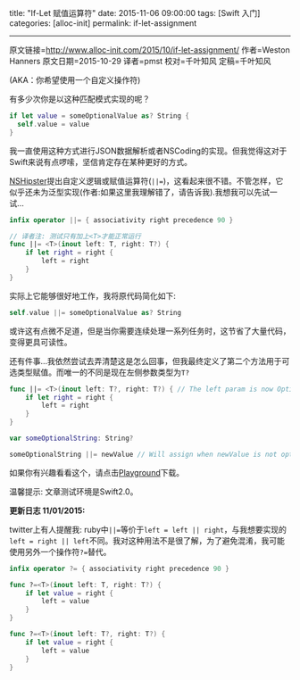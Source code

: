 title: "If-Let 赋值运算符"
date: 2015-11-06 09:00:00
tags: [Swift 入门]
categories: [alloc-init]
permalink: if-let-assignment

---
原文链接=http://www.alloc-init.com/2015/10/if-let-assignment/
作者=Weston Hanners
原文日期=2015-10-29
译者=pmst
校对=千叶知风
定稿=千叶知风

<!--此处开始正文-->

(AKA：你希望使用一个自定义操作符)

有多少次你是以这种匹配模式实现的呢？

<!--more-->

```swift
if let value = someOptionalValue as? String {
  self.value = value
}
```

我一直使用这种方式进行JSON数据解析或者NSCoding的实现。但我觉得这对于Swift来说有点啰嗦，坚信肯定存在某种更好的方式。

[NSHipster](http://nshipster.com/swift-operators/)提出自定义逻辑或赋值运算符(`||=`)，这看起来很不错。不管怎样，它似乎还未为泛型实现(作者:如果这里我理解错了，请告诉我).我想我可以先试一试...

```swift
infix operator ||= { associativity right precedence 90 }

// 译者注: 测试只有加上<T>才能正常运行
func ||= <T>(inout left: T, right: T?) {
    if let right = right {
        left = right
    }
}
```

实际上它能够很好地工作，我将原代码简化如下:

```swift
self.value ||= someOptionalValue as? String
```
或许这有点微不足道，但是当你需要连续处理一系列任务时，这节省了大量代码，变得更具可读性。

还有件事...我依然尝试去弄清楚这是怎么回事，但我最终定义了第二个方法用于可选类型赋值。而唯一的不同是现在左侧参数类型为`T?`

```swift
func ||= <T>(inout left: T?, right: T?) { // The left param is now Optional
    if let right = right {
        left = right
    }
}

var someOptionalString: String?

someOptionalString ||= newValue // Will assign when newValue is not optional
```

如果你有兴趣看看这个，请点击[Playground](http://www.alloc-init.com/wp-content/uploads/2015/10/if-let-operator.playground.zip)下载。

温馨提示: 文章测试环境是Swift2.0。

**更新日志 11/01/2015:**

twitter上有人提醒我: ruby中`||=`等价于`left = left || right`，与我想要实现的`left = right || left`不同。我对这种用法不是很了解，为了避免混淆，我可能使用另外一个操作符`?=`替代。

```swift
infix operator ?= { associativity right precedence 90 }

func ?=<T>(inout left: T, right: T?) {
    if let value = right {
        left = value
    }
}

func ?=<T>(inout left: T?, right: T?) {
    if let value = right {
        left = value
    }
}
```



